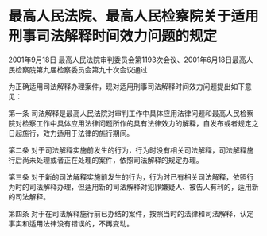 # 最高人民法院、最高人民检察院关于适用刑事司法解释时间效力问题的规定

2001年9月18日 最高人民法院审判委员会第1193次会议、2001年6月18日最高人民检察院第九届检察委员会第九十次会议通过

<!-- INFO END -->

为正确适用司法解释办理案件，现对适用刑事司法解释时间效力问题提出如下意见：

第一条 司法解释是最高人民法院对审判工作中具体应用法律问题和最高人民检察院对检察工作中具体应用法律问题所作的具有法律效力的解释，自发布或者规定之日起施行，效力适用于法律的施行期间。

第二条 对于司法解释实施前发生的行为，行为时没有相关司法解释，司法解释施行后尚未处理或者正在处理的案件，依照司法解释的规定办理。

第三条 对于新的司法解释实施前发生的行为，行为时已有相关司法解释，依照行为时的司法解释办理，但适用新的司法解释对犯罪嫌疑人、被告人有利的，适用新的司法解释。

第四条 对于在司法解释施行前已办结的案件，按照当时的法律和司法解释，认定事实和适用法律没有错误的，不再变动。